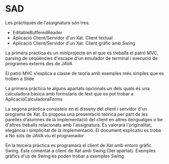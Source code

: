 # SAD
Les pràctiques de l'assignatura són tres:

- EditableBufferedReader
- Aplicació Client/Servidor d'un Xat. Client textual
- Aplicació Client/Servidor d'un Xat. Client gràfic amb Swing

La primera pràctica és un miniprojecte en el que es treballa el patró MVC, parsing de seqüències d'escape d'un emulador de terminal i execució de programes externs des de JAVA

El patró MVC s'explica a classe de teoria amb exemples més simples que es troben a Slide

La primera pràctica te alguns apartats opcionals un dels quals és una calculadora bàsica amb formularis de text que es pot trobar a AplicacióCalculadoraForms

La segona pràctica consisteix en el disseny del client i servidor d'un programa de Xat. Es proposa una presentació teòrica per part de les parelles d'alumnes de la implementació del client en altres llenguatges o be d'altres treballs relacionats amb l'assignatura. Es valorarà l'originalitat, elegància i simplicitat de la implementació. El document explicatiu es troba a No sols de JAVA viu el programador

En la tercera pràctica es programarà el client de Xat amb entorn gràfic Swing. Esta comentat a client de Xat amb Swing (3er apartat). Exemples gràfics d'us de Swing es poden trobar a exemples Swing
